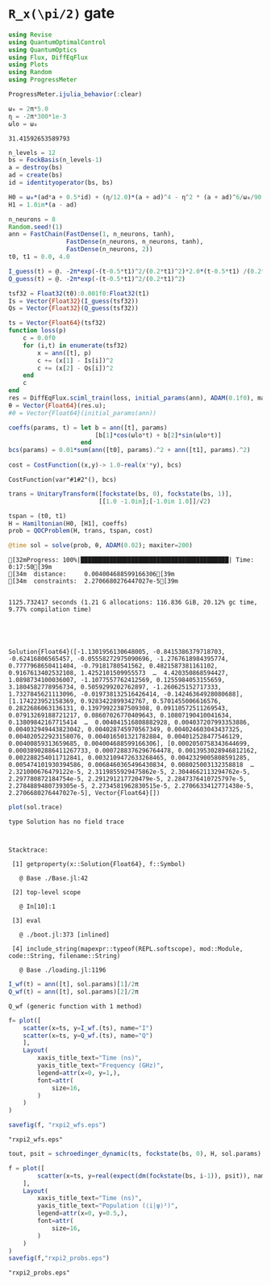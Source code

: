 # ``R_x(\pi/2)`` gate


```julia
using Revise
using QuantumOptimalControl
using QuantumOptics
using Flux, DiffEqFlux
using Plots
using Random
using ProgressMeter

ProgressMeter.ijulia_behavior(:clear)
```



```julia
ω₀ = 2π*5.0
η = -2π*300*1e-3
ωlo = ω₀
```





    31.41592653589793




```julia
n_levels = 12
bs = FockBasis(n_levels-1)
a = destroy(bs)
ad = create(bs)
id = identityoperator(bs, bs)
```



```julia
H0 = ω₀*(ad*a + 0.5*id) + (η/12.0)*(a + ad)^4 - η^2 * (a + ad)^6/ω₀/90.0
H1 = 1.0im*(a - ad)
```



```julia
n_neurons = 8
Random.seed!(1)
ann = FastChain(FastDense(1, n_neurons, tanh), 
                FastDense(n_neurons, n_neurons, tanh),
                FastDense(n_neurons, 2))
t0, t1 = 0.0, 4.0

I_guess(t) = @. -2π*exp(-(t-0.5*t1)^2/(0.2*t1)^2)*2.0*(t-0.5*t1) /(0.2*t1)^2
Q_guess(t) = @. -2π*exp(-(t-0.5*t1)^2/(0.2*t1)^2)

tsf32 = Float32(t0):0.001f0:Float32(t1)
Is = Vector{Float32}(I_guess(tsf32))
Qs = Vector{Float32}(Q_guess(tsf32))

ts = Vector{Float64}(tsf32)
function loss(p)
    c = 0.0f0
    for (i,t) in enumerate(tsf32)
        x = ann([t], p)
        c += (x[1] - Is[i])^2
        c += (x[2] - Qs[i])^2
    end
    c
end
res = DiffEqFlux.sciml_train(loss, initial_params(ann), ADAM(0.1f0), maxiters = 500)
θ = Vector{Float64}(res.u);
#θ = Vector{Float64}(initial_params(ann))
```



```julia
coeffs(params, t) = let b = ann([t], params)
                        [b[1]*cos(ωlo*t) + b[2]*sin(ωlo*t)]
                    end
bcs(params) = 0.01*sum(ann([t0], params).^2 + ann([t1], params).^2)
                 
cost = CostFunction((x,y)-> 1.0-real(x'*y), bcs)
```





    CostFunction(var"#1#2"(), bcs)




```julia
trans = UnitaryTransform([fockstate(bs, 0), fockstate(bs, 1)], 
                         [[1.0 -1.0im];[-1.0im 1.0]]/√2)
```



```julia
tspan = (t0, t1)
H = Hamiltonian(H0, [H1], coeffs)
prob = QOCProblem(H, trans, tspan, cost)
```



```julia
@time sol = solve(prob, θ, ADAM(0.02); maxiter=200)
```


    [32mProgress: 100%|█████████████████████████████████████████| Time: 0:17:50[39m
    [34m  distance:     0.004004688599166306[39m
    [34m  constraints:  2.2706680276447027e-5[39m


    1125.732417 seconds (1.21 G allocations: 116.836 GiB, 20.12% gc time, 9.77% compilation time)





    Solution{Float64}([-1.1301956130648005, -0.8415386379718703, -0.62416806565457, -0.05558272975090696, -1.2767618984395774, 0.7777968650411404, -0.79181780541562, 0.4821587381161102, 0.9167613402532108, 1.4252101509955573  …  4.420350868594427, 1.0898734100036007, -1.1077557762412569, 0.1255984053155659, 3.1804582778956734, 0.5059299202762897, -1.260625152717333, 1.7327845621113096, -0.019738132516426414, -0.14246364928080688], [1.174223952158369, 0.9283422899342767, 0.5701455006616576, 0.2822686063136131, 0.13979922387509308, 0.09110572511269543, 0.07913269188721217, 0.08607026770409643, 0.10807190410041634, 0.13809842167715414  …  0.004041516808882928, 0.004037207993353886, 0.004032949443823042, 0.004028745970567349, 0.004024603043437325, 0.004020522923158076, 0.004016501321782884, 0.004012528477546129, 0.00400859313659685, 0.004004688599166306], [0.0002050758343644699, 0.00038902886411267733, 0.0007288376296764478, 0.0013953028946812162, 0.002288254011712841, 0.0032109472633268465, 0.0042329005808591285, 0.005474101930394586, 0.0068460365496430834, 0.008025003132358818  …  2.321000676479122e-5, 2.3119855929475862e-5, 2.3044662113294762e-5, 2.297780872184754e-5, 2.291291217720479e-5, 2.2847376410725797e-5, 2.2784889480739305e-5, 2.2734581962830515e-5, 2.2706633412771438e-5, 2.2706680276447027e-5], Vector{Float64}[])




```julia
plot(sol.trace)
```



    type Solution has no field trace

    

    Stacktrace:

     [1] getproperty(x::Solution{Float64}, f::Symbol)

       @ Base ./Base.jl:42

     [2] top-level scope

       @ In[10]:1

     [3] eval

       @ ./boot.jl:373 [inlined]

     [4] include_string(mapexpr::typeof(REPL.softscope), mod::Module, code::String, filename::String)

       @ Base ./loading.jl:1196



```julia
I_wf(t) = ann([t], sol.params)[1]/2π
Q_wf(t) = ann([t], sol.params)[2]/2π
```





    Q_wf (generic function with 1 method)




```julia
f= plot([
    scatter(x=ts, y=I_wf.(ts), name="I")
    scatter(x=ts, y=Q_wf.(ts), name="Q")
    ],
    Layout(
        xaxis_title_text="Time (ns)",
        yaxis_title_text="Frequency (GHz)",
        legend=attr(x=0, y=1,),
        font=attr(
            size=16,
        )
    )
)

savefig(f, "rxpi2_wfs.eps")
```





    "rxpi2_wfs.eps"




```julia
tout, psit = schroedinger_dynamic(ts, fockstate(bs, 0), H, sol.params)
```



```julia
f = plot([
        scatter(x=ts, y=real(expect(dm(fockstate(bs, i-1)), psit)), name=string(i-1)) for i in 1:12 
    ],
    Layout(
        xaxis_title_text="Time (ns)",
        yaxis_title_text="Population (⟨i|ψ⟩²)",
        legend=attr(x=0, y=0.5,),
        font=attr(
            size=16,
        )
    )
)
savefig(f,"rxpi2_probs.eps")
```





    "rxpi2_probs.eps"




